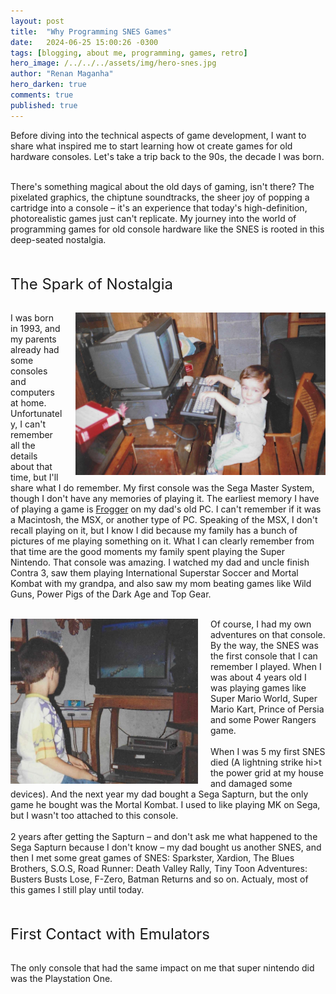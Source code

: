 ```yaml
---
layout: post
title:  "Why Programming SNES Games"
date:   2024-06-25 15:00:26 -0300
tags: [blogging, about me, programming, games, retro]
hero_image: /../../../assets/img/hero-snes.jpg
author: "Renan Maganha"
hero_darken: true
comments: true
published: true
---
```

<div id="Intro" style="align-items: left; justify-content: space-between;">
<p style="margin: 0;">
Before diving into the technical aspects of game development, I want to share what inspired me to start learning how ot create games for old hardware consoles. Let's take a trip back to the 90s, the decade I was born.<br><br>

There's something magical about the old days of gaming, isn't there? The pixelated graphics, the chiptune soundtracks, the sheer joy of popping a cartridge into a console – it's an experience that today's high-definition, photorealistic games just can't replicate. My journey into the world of programming games for old console hardware like the SNES is rooted in this deep-seated nostalgia.

<br><br><font size=5>The Spark of Nostalgia</font><br><br>

<img src="/../../../assets/img/playing-msx.jpg" width=400 style="float: right; margin-left: 20px"> 
I was born in 1993, and my parents already had some consoles and computers at home. Unfortunately, I can't remember all the details about that time, but I'll share what I do remember. My first console was the Sega Master System, though I don't have any memories of playing it. The earliest memory I have of playing a game is <a href="https://www.youtube.com/shorts/jV9lkyY6meI?feature=share">Frogger</a> on my dad's old PC. I can't remember if it was a Macintosh, the MSX, or another type of PC. Speaking of the MSX, I don't recall playing on it, but I know I did because my family has a bunch of pictures of me playing something on it. What I can clearly remember from that time are the good moments my family spent playing the Super Nintendo. That console was amazing. I watched my dad and uncle finish Contra 3, saw them playing International Superstar Soccer and Mortal Kombat with my grandpa, and also saw my mom beating games like Wild Guns, Power Pigs of the Dark Age and Top Gear.<br><br>

<img src="/../../../assets/img/playing-snes.jpg" width=300 style="float: left; margin-right: 20px">  Of course, I had my own adventures on that console. By the way, the SNES was the first console that I can remember I played. When I was about 4 years old I was playing games like Super Mario World, Super Mario Kart, Prince of Persia and some Power Rangers game.<br><br>
When I was 5 my first SNES died (A lightning strike hi>t the power grid at my house and damaged some devices). And the next year my dad bought a Sega Sapturn, but the only game he bought was the Mortal Kombat. I used to like playing MK on Sega, but I wasn't too attached to this console.<br><br>
2 years after getting the Sapturn – and don't ask me what happened to the Sega Sapturn because I don't know – my dad bought us another SNES, and then I met some great games of SNES: Sparkster, Xardion, The Blues Brothers, S.O.S, Road Runner: Death Valley Rally, Tiny Toon Adventures: Busters Busts Lose, F-Zero, Batman Returns and so on. Actualy, most of this games I still play until today.

<br><br><font size=5>First Contact with Emulators</font><br><br>

The only console that had the same impact on me that super nintendo did was the Playstation One.


</p>
</div>